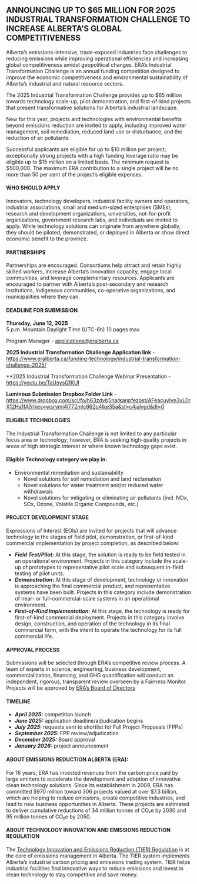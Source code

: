 
## ANNOUNCING UP TO $65 MILLION FOR 2025 INDUSTRIAL TRANSFORMATION CHALLENGE TO INCREASE ALBERTA’S GLOBAL COMPETITIVENESS
Alberta’s emissions-intensive, trade-exposed industries face challenges to reducing emissions while improving operational efficiencies and increasing global competitiveness amidst geopolitical changes. ERA’s Industrial Transformation Challenge is an annual funding competition designed to improve the economic competitiveness and environmental sustainability of Alberta’s industrial and natural resource sectors. 

The 2025 Industrial Transformation Challenge provides up to $65 million towards technology scale-up, pilot demonstration, and first-of-kind projects that present transformative solutions for Alberta’s industrial landscape.

New for this year, projects and technologies with environmental benefits beyond emissions reduction are invited to apply, including improved water management, soil remediation, reduced land use or disturbance, and the reduction of air pollutants.

Successful applicants are eligible for up to $10 million per project; exceptionally strong projects with a high funding leverage ratio may be eligible up to $15 million on a limited basis. The minimum request is $500,000. The maximum ERA contribution to a single project will be no more than 50 per cent of the project’s eligible expenses.
#### WHO SHOULD APPLY
Innovators, technology developers, industrial facility owners and operators, industrial associations, small and medium-sized enterprises (SMEs), research and development organizations, universities, not-for-profit organizations, government research labs, and individuals are invited to apply. While technology solutions can originate from anywhere globally, they should be piloted, demonstrated, or deployed in Alberta or show direct economic benefit to the province.
#### PARTNERSHIPS
Partnerships are encouraged. Consortiums help attract and retain highly skilled workers, increase Alberta’s innovation capacity, engage local communities, and leverage complementary resources. Applicants are encouraged to partner with Alberta’s post-secondary and research institutions, Indigenous communities, co-operative organizations, and municipalities where they can.
#### DEADLINE FOR SUBMISSION
**Thursday, June 12, 2025**  
5 p.m. Mountain Daylight Time (UTC-6h)
10 pages max

Program Manager - applications@eralberta.ca 

**2025 Industrial Transformation Challenge Application link** - https://www.eralberta.ca/funding-technology/industrial-transformation-challenge-2025/

**2025 Industrial Transformation Challenge Webinar Presentation - https://youtu.be/TaUsysQfKUI

**Luminous Submission Dropbox Folder Link** - https://www.dropbox.com/scl/fo/h63zdvb5narkanpfezost/AFeacuyIvn3xL0rX12Ha1fA?rlkey=wsrymi4l772mlc662o4lke35a&st=c4jalvgd&dl=0

#### ELIGIBLE TECHNOLOGIES
The Industrial Transformation Challenge is not limited to any particular focus area or technology; however, ERA is seeking high-quality projects in areas of high strategic interest or where known technology gaps exist.
#### Eligible Technology category we play in:

- Environmental remediation and sustainability
    - Novel solutions for soil remediation and land reclamation
    - Novel solutions for water treatment and/or reduced water withdrawals
    - Novel solutions for mitigating or eliminating air pollutants (incl. NOx, SOx, Ozone, Volatile Organic Compounds, etc.)

#### PROJECT DEVELOPMENT STAGE

Expressions of Interest (EOIs) are invited for projects that will advance technology to the stages of field pilot, demonstration, or first-of-kind commercial implementation by project completion, as described below:

- _**Field Test/Pilot:**_ At this stage, the solution is ready to be field tested in an operational environment. Projects in this category include the scale-up of prototypes to representative pilot scale and subsequent in-field testing of pilot units.
- **_Demonstration_:** At this stage of development, technology or innovation is approaching the final commercial product, and representative systems have been built. Projects in this category include demonstration of near- or full-commercial-scale systems in an operational environment.
- _**First-of-Kind Implementation:**_ At this stage, the technology is ready for first-of-kind commercial deployment. Projects in this category involve design, construction, and operation of the technology in its final commercial form, with the intent to operate the technology for its full commercial life.

#### APPROVAL PROCESS
Submissions will be selected through ERA’s competitive review process. A team of experts in science, engineering, business development, commercialization, financing, and GHG quantification will conduct an independent, rigorous, transparent review overseen by a Fairness Monitor. Projects will be approved by [ERA’s Board of Directors](https://www.eralberta.ca/about-era/the-board/)

#### TIMELINE
- _**April 2025:**_ competition launch
- _**June 2025:**_ application deadline/adjudication begins
- _**July 2025:**_ requests sent to shortlist for Full Project Proposals (FPPs)
- _**September 2025:**_ FPP review/adjudication
- **_December 2025:_** Board approval
- _**January 2026:**_ project announcement

#### ABOUT EMISSIONS REDUCTION ALBERTA (ERA): 
For 16 years, ERA has invested revenues from the carbon price paid by large emitters to accelerate the development and adoption of innovative clean technology solutions. Since its establishment in 2009, ERA has committed $970 million toward 306 projects valued at over $7.3 billion, which are helping to reduce emissions, create competitive industries, and lead to new business opportunities in Alberta. These projects are estimated to deliver cumulative reductions of 34 million tonnes of CO₂e by 2030 and 95 million tonnes of CO₂e by 2050. 
#### ABOUT TECHNOLOGY INNOVATION AND EMISSIONS REDUCTION REGULATION
The [Technology Innovation and Emissions Reduction (TIER) Regulation](https://www.alberta.ca/technology-innovation-and-emissions-reduction-regulation) is at the core of emissions management in Alberta. The TIER system implements Alberta’s industrial carbon pricing and emissions trading system. TIER helps industrial facilities find innovative ways to reduce emissions and invest in clean technology to stay competitive and save money.